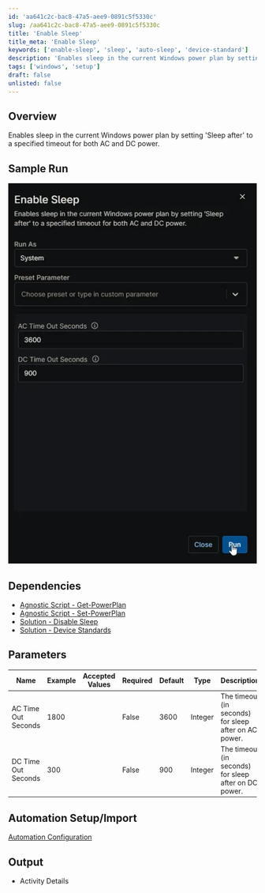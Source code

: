 ```yaml
---
id: 'aa641c2c-bac8-47a5-aee9-0891c5f5330c'
slug: /aa641c2c-bac8-47a5-aee9-0891c5f5330c
title: 'Enable Sleep'
title_meta: 'Enable Sleep'
keywords: ['enable-sleep', 'sleep', 'auto-sleep', 'device-standard']
description: 'Enables sleep in the current Windows power plan by setting Sleep after to a specified timeout for both AC and DC power.'
tags: ['windows', 'setup']
draft: false
unlisted: false
---
```


## Overview

Enables sleep in the current Windows power plan by setting 'Sleep after' to a specified timeout for both AC and DC power.

## Sample Run

![Image1](../../../static/img/docs/aa641c2c-bac8-47a5-aee9-0891c5f5330c/image1.webp)

## Dependencies

- [Agnostic Script - Get-PowerPlan](/docs/4d7993ab-1fa8-4b96-9f19-f503737ea015)
- [Agnostic Script - Set-PowerPlan](/docs/05737947-e8d5-4711-a1d7-91a6db43358f)
- [Solution - Disable Sleep](/docs/a34e3293-b46a-485d-ae72-c30d235a2531)
- [Solution - Device Standards](/docs/a0c383d4-699a-4bb8-af7f-c2a007747182)

## Parameters

| Name | Example | Accepted Values | Required | Default | Type | Description |
| ---- | ------- | --------------- | -------- | ------- | ---- | ----------- |
| AC Time Out Seconds | 1800 | | False | 3600 | Integer | The timeout (in seconds) for sleep after on AC power. |
| DC Time Out Seconds | 300 | | False | 900 | Integer | The timeout (in seconds) for sleep after on DC power. |

## Automation Setup/Import

[Automation Configuration](https://github.com/ProVal-Tech/ninjarmm/blob/main/scripts/enable-sleep.ps1)

## Output

- Activity Details
